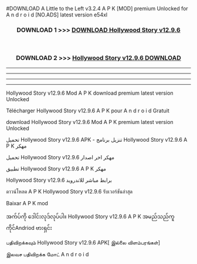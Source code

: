 #DOWNLOAD A Little to the Left v3.2.4 A P K [MOD] premium Unlocked for A n d r o i d [NO.ADS] latest version e54xl 



<div align="center">

<h3>DOWNLOAD 1 >>> <a href="https://getmod1.web.app/?judule=Btd Battles">DOWNLOAD Hollywood Story v12.9.6</a></h3><br>

<h3>DOWNLOAD 2 >>> <a href="https://getmod1.web.app/?judule=Btd Battles">Hollywood Story v12.9.6 DOWNLOAD </a></h3>

</div>


----------------------------------------------------------

----------------------------------------------------------

----------------------------------------------------------

----------------------------------------------------------


Hollywood Story v12.9.6 Mod A P K download premium latest version Unlocked

Télécharger Hollywood Story v12.9.6 A P K pour A n d r o i d Gratuit

download Hollywood Story v12.9.6 Mod A P K premium latest version Unlocked

تحميل Hollywood Story v12.9.6 APK - تنزيل برنامج Hollywood Story v12.9.6 A P K مهكر

تحميل Hollywood Story v12.9.6 مهكر اخر اصدار

تطبيق Hollywood Story v12.9.6 A P K مهكر

Hollywood Story v12.9.6 برابط مباشر للاندرويد

ดาวน์โหลด A P K Hollywood Story v12.9.6 รับเวอร์ชันล่าสุด

Baixar A P K mod

အက်ပ်ကို ဒေါင်းလုဒ်လုပ်ပါ။ Hollywood Story v12.9.6 A P K အမည်သည်ကူကိုင်Andriod ဗားရှင်း

பதிவிறக்கவும் Hollywood Story v12.9.6 APK[ இல்லை விளம்பரங்கள்] 
 
இலவச பதிவிறக்க மோட் A n d r o i d



